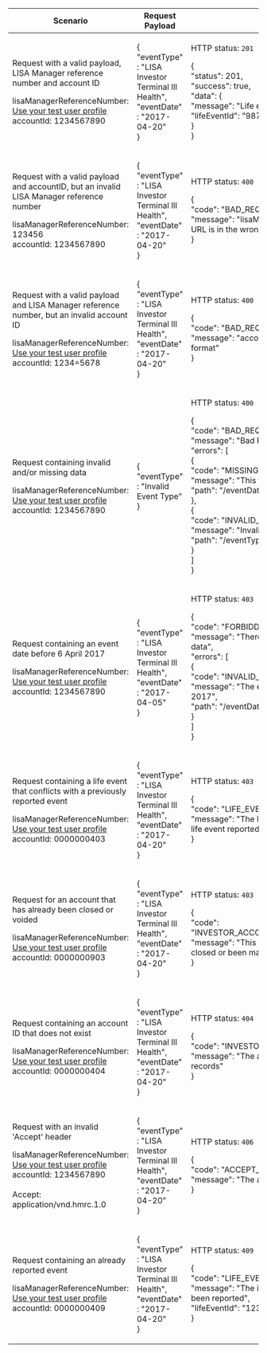 <table>
    <col width="25%">
    <col width="35%">
    <col width="40%">
    <thead>
        <tr>
            <th>Scenario</th>
            <th>Request Payload</th>
            <th>Response</th>
        </tr>
    </thead>
    <tbody>
        <tr>
            <td><p>Request with a valid payload, LISA Manager reference number and account ID</p><p class ="code--block">lisaManagerReferenceNumber: <a href="https://test-developer.service.hmrc.gov.uk/api-documentation/docs/api/service/lisa-api/1.0#testing-the-api">Use your test user profile</a><br>accountId: 1234567890</p></td>
            <td>
                <p class ="code--block"> {<br>
                                            "eventType" : "LISA Investor Terminal Ill Health",<br>
                                            "eventDate" : "2017-04-20"<br>
                                        }
                </p>
            </td>
            <td><p>HTTP status: <code class="code--slim">201 (Created)</code></p>
                <p class ="code--block"> {<br>
                                            "status": 201,<br>
                                              "success": true,<br>
                                              "data": {<br>
                                                "message": "Life event created",<br>
                                                "lifeEventId": "9876543210"<br>
                                              }<br>
                                       }
                </p>
            </td>
        </tr>
        <tr>
            <td><p>Request with a valid payload and accountID, but an invalid LISA Manager reference number</p><p class ="code--block">lisaManagerReferenceNumber: 123456<br>accountId: 1234567890</p></td>
                        <td>
                <p class ="code--block"> {<br>
                                            "eventType" : "LISA Investor Terminal Ill Health",<br>
                                            "eventDate" : "2017-04-20"<br>
                                        }
                </p>
            </td>
            <td><p>HTTP status: <code class="code--slim">400 (Bad Request)</code></p>
                <p class ="code--block"> {<br>
                    "code": "BAD_REQUEST",<br>
                    "message": "lisaManagerReferenceNumber in the URL is in the wrong format"<br>
                  }
                </p>
            </td>
        </tr>
        <tr>
            <td><p>Request with a valid payload and LISA Manager reference number, but an invalid account ID</p><p class ="code--block">lisaManagerReferenceNumber: <a href="https://test-developer.service.hmrc.gov.uk/api-documentation/docs/api/service/lisa-api/1.0#testing-the-api">Use your test user profile</a><br>accountId: 1234=5678</p></td>
            <td>
                <p class ="code--block"> {<br>
                                            "eventType" : "LISA Investor Terminal Ill Health",<br>
                                            "eventDate" : "2017-04-20"<br>
                                        }
                </p>
            </td>
            <td><p>HTTP status: <code class="code--slim">400 (Bad Request)</code></p>
                <p class ="code--block"> {<br>
                    "code": "BAD_REQUEST",<br>
                    "message": "accountId in the URL is in the wrong format"<br>
                  }
                </p>
            </td>
        </tr>
        <tr>
            <td><p>Request containing invalid and/or missing data</p><p class ="code--block">lisaManagerReferenceNumber: <a href="https://test-developer.service.hmrc.gov.uk/api-documentation/docs/api/service/lisa-api/1.0#testing-the-api">Use your test user profile</a><br>accountId: 1234567890</p></td>
            <td>
                <p class ="code--block"> {<br>
                                            "eventType" : "Invalid Event Type"<br>
                                        }
                </p>
            </td>
            <td><p>HTTP status: <code class="code--slim">400 (Bad Request)</code></p>
                <p class ="code--block"> {<br>
					  "code": "BAD_REQUEST",<br>
					  "message": "Bad Request",<br>
					  "errors": [<br>
					    {<br>
					      "code": "MISSING_FIELD",<br>
					      "message": "This field is required",<br>
					      "path": "/eventDate"<br>
					    },<br>
					    {<br>
					      "code": "INVALID_FORMAT",<br>
					      "message": "Invalid format has been used",<br>
					      "path": "/eventType"<br>
					    }<br>
					  ]<br>
					}
                </p>
            </td>
        </tr>
        <tr>
            <td><p>Request containing an event date before 6 April 2017</p><p class ="code--block">lisaManagerReferenceNumber: <a href="https://test-developer.service.hmrc.gov.uk/api-documentation/docs/api/service/lisa-api/1.0#testing-the-api">Use your test user profile</a><br>accountId: 1234567890</p></td>
            <td>
                <p class ="code--block"> {<br>
                                            "eventType" : "LISA Investor Terminal Ill Health",<br>
                                            "eventDate" : "2017-04-05"<br>
                                        }
                </p>
            </td>
            <td><p>HTTP status: <code class="code--slim">403 (Forbidden)</code></p>
                <p class ="code--block"> {<br>
					  "code": "FORBIDDEN",<br>
					  "message": "There is a problem with the request data",<br>
					  "errors": [<br>
					    {<br>
					      "code": "INVALID_DATE",<br>
					      "message": "The eventDate cannot be before 6 April 2017",<br>
					      "path": "/eventDate"<br>
					    }<br>
					  ]<br>
					}
                </p>
            </td>
        </tr>
        <tr>
            <td><p>Request containing a life event that conflicts with a previously reported event</p><p class ="code--block">lisaManagerReferenceNumber: <a href="https://test-developer.service.hmrc.gov.uk/api-documentation/docs/api/service/lisa-api/1.0#testing-the-api">Use your test user profile</a><br>accountId: 0000000403</p></td>
            <td>
                <p class ="code--block"> {<br>
                                            "eventType" : "LISA Investor Terminal Ill Health",<br>
                                            "eventDate" : "2017-04-20"<br>
                                        }
                </p>
            </td>
            <td><p>HTTP status: <code class="code--slim">403 (Forbidden)</code></p>
                <p class ="code--block"> {<br>
                                            "code": "LIFE_EVENT_INAPPROPRIATE",<br>
                                            "message": "The life event conflicts with a previous life event reported"<br>
                                          }
                </p>
            </td>
        </tr>
        <tr>
            <td><p>Request for an account that has already been closed or voided</p><p class ="code--block">lisaManagerReferenceNumber: <a href="https://test-developer.service.hmrc.gov.uk/api-documentation/docs/api/service/lisa-api/1.0#testing-the-api">Use your test user profile</a><br>accountId: 0000000903</p></td>
            <td>
                <p class ="code--block"> {<br>
                                            "eventType" : "LISA Investor Terminal Ill Health",<br>
                                            "eventDate" : "2017-04-20"<br>
                                        }
                </p>
            </td>
            <td><p>HTTP status: <code class="code--slim">403 (Forbidden)</code></p>
                <p class ="code--block"> {<br>"code": "INVESTOR_ACCOUNT_ALREADY_CLOSED_OR_VOID",<br>
                                            "message": "This LISA account has already been closed or been made void by HMRC"<br>
                                          }
                </p>
            </td>
        </tr>
        <tr>
            <td><p>Request containing an account ID that does not exist</p><p class ="code--block">lisaManagerReferenceNumber: <a href="https://test-developer.service.hmrc.gov.uk/api-documentation/docs/api/service/lisa-api/1.0#testing-the-api">Use your test user profile</a><br>accountId: 0000000404</p></td>
            <td>
                <p class ="code--block"> {<br>
                                            "eventType" : "LISA Investor Terminal Ill Health",<br>
                                            "eventDate" : "2017-04-20"<br>
                                        }
                </p>
            </td>
            <td><p>HTTP status: <code class="code--slim">404 (Not found)</code></p>
                <p class ="code--block"> {<br>
                                            "code": "INVESTOR_ACCOUNTID_NOT_FOUND",<br>
                                            "message": "The accountId does not match HMRC’s records"<br>
                                          }
                </p>
            </td>
        </tr>
        <tr>
            <td><p>Request with an invalid 'Accept' header</p><p class ="code--block">lisaManagerReferenceNumber: <a href="https://test-developer.service.hmrc.gov.uk/api-documentation/docs/api/service/lisa-api/1.0#testing-the-api">Use your test user profile</a><br>accountId: 1234567890<br><br>Accept: application/vnd.hmrc.1.0</p></td>
            <td>
                <p class ="code--block"> {<br>
                                            "eventType" : "LISA Investor Terminal Ill Health",<br>
                                            "eventDate" : "2017-04-20"<br>
                                        }
                </p>
            </td>
            <td><p>HTTP status: <code class="code--slim">406 (Not Acceptable)</code></p>
                <p class ="code--block"> {<br>
                                            "code": "ACCEPT_HEADER_INVALID",<br>
                                            "message": "The accept header is missing or invalid"<br>
                                          }
                </p>
            </td>
        </tr>
        <tr>
            <td><p>Request containing an already reported event</p><p class ="code--block">lisaManagerReferenceNumber: <a href="https://test-developer.service.hmrc.gov.uk/api-documentation/docs/api/service/lisa-api/1.0#testing-the-api">Use your test user profile</a><br>accountId: 0000000409</p></td>
            <td>
                <p class ="code--block"> {<br>
                                            "eventType" : "LISA Investor Terminal Ill Health",<br>
                                            "eventDate" : "2017-04-20"<br>
                                        }
                </p>
            </td>
            <td><p>HTTP status: <code class="code--slim">409 (Conflict)</code></p>
                <p class ="code--block"> {<br>
                                            "code": "LIFE_EVENT_ALREADY_EXISTS",<br>
                                            "message": "The investor’s life event has already been reported",<br>
                                            "lifeEventId": "1234567890"<br>
                                          }
                </p>
            </td>
        </tr>
    </tbody>
</table>
